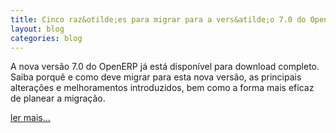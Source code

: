 ```yaml
---
title: Cinco raz&otilde;es para migrar para a vers&atilde;o 7.0 do OpenERP
layout: blog
categories: blog
---
```


A nova versão 7.0 do OpenERP já está disponível para download completo. Saiba porquê e como deve migrar para esta nova versão, as principais alterações e melhoramentos introduzidos, bem como a forma mais eficaz de planear a migração.

[ler mais...](http://v6.openerp.com/node/1316)
